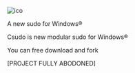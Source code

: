 ![ico](https://github.com/user-attachments/assets/2a2114b5-e89c-44bf-94b6-8ae3be8e1735)


A new sudo for Windows®

Csudo is new modular sudo for Windows®

You can free download and fork

[PROJECT FULLY ABODONED]
